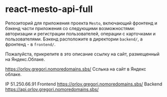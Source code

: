 # react-mesto-api-full
Репозиторий для приложения проекта `Mesto`, включающий фронтенд и бэкенд части приложения со следующими возможностями: авторизации и регистрации пользователей, операции с карточками и пользователями. Бэкенд расположите в директории `backend/`, а фронтенд - в `frontend/`. 
  
Пожалуйста, прикрепите в это описание ссылку на сайт, размещенный на Яндекс.Облаке.

https://orlov.gregori.nomoredomains.sbs/ Сслыка на сайт в Яндекс облаке.

IP 51.250.66.91
Frontend https://orlov.gregori.nomoredomains.sbs/
Backend https://api.orlov.gregori.nomoredomains.sbs/